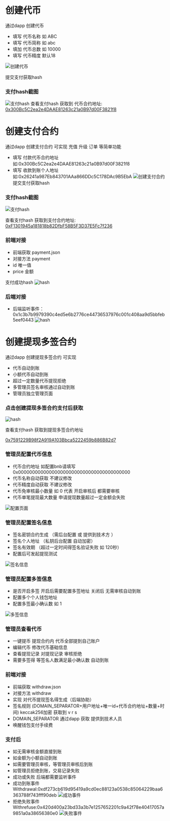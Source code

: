# 创建代币

通过dapp 创建代币

* 填写 代币名称  如 ABC
* 填写 代币简称  如 abc
* 填加 代币总数  如 10000
* 填写 代币精度 默认18

![创建代币](https://caseapp.hnbangyao.net/uploads/20241112/e0490f37f2dc44c1f8e0588b520b52dc.png)

提交支付获取hash
### 支付hash截图
![支付hash](https://caseapp.hnbangyao.net/uploads/20241112/41e23a6290c5bd7852f7b7f7a032fdf7.png '付款hash')
查看支付hash
获取到 代币合约地址:
[0x300Bc5C2ea2e4DAAE81263c21a0B97d00F3821f8](https://testnet.bscscan.com/token/0x300Bc5C2ea2e4DAAE81263c21a0B97d00F3821f8)

# 创建支付合约

通过dapp 创建支付合约 可实现 充值 升级 订单 等简单功能

* 填写 付款代币合约地址 如:0x300Bc5C2ea2e4DAAE81263c21a0B97d00F3821f8
* 填写 收款到账个人地址  如:0x26241a987Eb843701AAa866DDc5C178DAc9B5EbA
![创建支付合约](https://caseapp.hnbangyao.net/uploads/20241112/90d48e60e6cf5023422f26080bb1b480.png)
提交支付获取hash
### 支付hash截图
![支付hash](https://caseapp.hnbangyao.net/uploads/20241112/4ae46e5117d96523863d60fb470d4607.png '付款hash')

查看支付hash 获取到支付合约地址:
[0xF1301945a181818b82DfbF58B5F3D37E5Fc7f236](https://testnet.bscscan.com/address/0xF1301945a181818b82DfbF58B5F3D37E5Fc7f236)

### 前端对接
* 前端获取 payment.json
* 对接方法 payment
* id 唯一值
* price 金额

支付成功hash
![hash](https://caseapp.hnbangyao.net/uploads/20241112/695fb6472f4feed456621b5debdc05c1.png)
### 后端对接
* 后端监听事件：0x1c3b7b9979390c4ed5e6b2776ce44736537976c001c408aa9d5bbfeb5eef0443
![hash](https://caseapp.hnbangyao.net/uploads/20241112/075c7076aeb069ee47c15a12e97ae04a.png)


# 创建提现多签合约

通过dapp 创建提现多签合约 可实现

* 代币自动到账
* 小额代币自动到账
* 超过一定数量代币提现拒绝
* 多管理员签名审核通过自动到账
* 管理员独立管理页面

### 点击创建提现多签合约支付后获取
![hash](https://caseapp.hnbangyao.net/uploads/20241112/cd79bc88d92499becc073410110b1add.png)

查看支付hash 获取到提现多签合约地址

[0x7591229B98f2A919A103Bbca5222459b886B82d7](https://testnet.bscscan.com/address/0x7591229B98f2A919A103Bbca5222459b886B82d7)
### 管理员配置代币信息

* 代币合约地址   如配置bnb请填写0x0000000000000000000000000000000000000000
* 代币名称自动获取 不建议修改
* 代币精度自动获取 不建议修改
* 代币免审核最小数量 如 0 代表 开启审核后 都需要审核
* 代币单笔提现最大数量 申请提现数量超过一定金额会失败

![配置页面](https://caseapp.hnbangyao.net/uploads/20241112/9d990595eb46b16702cd407f42af74e2.png)

### 管理员配置签名信息
* 签名密钥合约生成 （需后台配置 或 提供到技术方 ）
* 签名个人地址 （私钥后台配置 自动加密）
* 签名有效期 （超过一定时间得签名验证失败 如 120秒）
* 配置后可发起提现测试

![签名信息](https://caseapp.hnbangyao.net/uploads/20241112/384453ded141ff37e9b775a04e0d5473.png)

### 管理员配置多签信息

* 是否开启多签 开启后需要配置多签地址 关闭后 无需审核自动到账
* 配置多个个人钱包地址 
* 配置多签最小确认数 如 1 

![多签信息](https://caseapp.hnbangyao.net/uploads/20241112/14ccf1b4080a7694e77c5f0a9d4c9e6c.png)

### 管理员查看代币
* 一键提币  提现合约内 代币全部提到自己账户
* 编辑代币  修改代币基础信息
* 查看提现记录  对提现记录 审核拒绝
* 需要多签得 等签名人数满足最小确认数 自动到账

### 前端对接 
* 前端获取 withdraw.json
* 对接方法 withdraw
* 实现 对代币提现签名得生成（后端协助）
* 签名规则 (DOMAIN_SEPARATOR+用户地址+唯一id+代币合约地址+数量+时间) keccak256加密 获取到 v r s
* DOMAIN_SEPARATOR 通过dapp 获取 提供到技术人员
* 唤醒钱包支付手续费

### 支付后
* 如无需审核金额直接到账
* 如金额为小额自动到账
* 如需要管理员审核，等管理员审核后到账
* 如管理员拒绝到账，交易记录失败
* 成功或失败 后端都需要监听事件
* 成功到账事件 Withdrawal:0xdf273cb619d95419a9cd0ec88123a0538c85064229baa6363788f743fff90deb 
![成功事件](https://caseapp.hnbangyao.net/uploads/20241112/1163a46987b8e2cba54ec85f740c4c41.png)
* 拒绝失败事件 Withrefuse:0x420d400a23bd33a3b7e1257652201c9a42f78e40417057a9851a0a38656380e0
![失败事件](https://caseapp.hnbangyao.net/uploads/20241112/6334b3a34796d819e409fe185b67c1f0.png)


